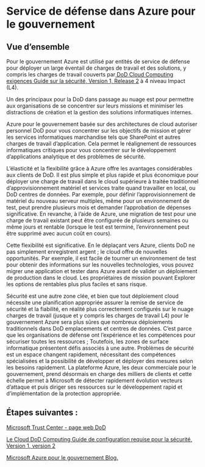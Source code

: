 <properties
    pageTitle="Documentation présentée sous d’Azure Governmnet | Microsoft Azure"
    description="Cela fournit une comparaison des fonctionnalités et des recommandations sur le développement d’applications pour le gouvernement Azure"
    services="Azure-Government"
    cloud="gov"
    documentationCenter=""
    authors="ryansoc"
    manager="zakramer"
    editor=""/>

<tags
    ms.service="multiple"
    ms.devlang="na"
    ms.topic="article"
    ms.tgt_pltfrm="na"
    ms.workload="azure-government"
    ms.date="10/11/2016"
    ms.author="ryansoc"/>


#  <a name="department-of-defense-dod-in-azure-government"></a>Service de défense dans Azure pour le gouvernement

## <a name="overview"></a>Vue d’ensemble

Pour le gouvernement Azure est utilisé par entités de service de défense pour déployer un large éventail de charges de travail et des solutions, y compris les charges de travail couverts par<a href="http://iasecontent.disa.mil/cloud/SRG/index.html"> DoD Cloud Computing exigences Guide sur la sécurité, Version 1, Release 2</a> à 4 niveau Impact (L4).

Un des principaux pour la DoD dans passage au nuage est pour permettre aux organisations de se concentrer sur leurs missions et minimiser les distractions de création et la gestion des solutions informatiques internes.

Azure pour le gouvernement basée sur des architectures de cloud autoriser personnel DoD pour vous concentrer sur les objectifs de mission et gérer les services informatiques marchandise tels que SharePoint et autres charges de travail d’application.  Cela permet le réalignement de ressources informatiques critiques pour vous concentrer sur le développement d’applications analytique et des problèmes de sécurité.

L’élasticité et la flexibilité grâce à Azure offre les avantages considérables aux clients de DoD. Il est plus simple et plus rapide et plus économique pour déployer une charge de travail dans le cloud supérieure à traitée traditionnel d’approvisionnement matériel et services traite quand travailler en local, ou DoD centres de données. Par exemple, pour définir l’approvisionnement de matériel du nouveau serveur multiples, même pour un environnement de test, peut prendre plusieurs mois et demander l’approbation de dépenses significative. En revanche, à l’aide de Azure, une migration de test pour une charge de travail existant peut être configurée de plusieurs semaines ou même jours et rentable (lorsque le test est terminé, l’environnement peut être supprimé avec aucun coût en cours).

Cette flexibilité est significative. En le déplaçant vers Azure, clients DoD ne pas simplement enregistrent argent ; le cloud offre de nouvelles opportunités. Par exemple, il est facile de tourner un environnement de test pour obtenir des informations sur les nouvelles technologies, vous pouvez migrer une application et tester dans Azure avant de valider un déploiement de production dans le cloud. Les propriétaires de mission pouvant Explorer les options de rentables plus plus faciles et sans risque.

Sécurité est une autre zone clée, et bien que tout déploiement cloud nécessite une planification appropriée assurer la remise de service de sécurité et la fiabilité, en réalité plus correctement configurés sur le nuage charges de travail (jusque et y compris les charges de travail L4) pour le gouvernement Azure sera plus sûres que nombreux déploiements traditionnels dans DoD emplacements et centres de données. C’est parce que les organisations de défense ont l’expérience et les compétences pour sécuriser toutes les ressources ; Toutefois, les zones de surface informatique présentent défis associés à une autre. Problèmes de sécurité est un espace changent rapidement, nécessitant des compétences spécialisées et la possibilité de développer et déployer des mesures selon les besoins rapidement. La plateforme Azure, les deux commerciale pour le gouvernement, prend désormais en charge des milliers de clients et cette échelle permet à Microsoft de détecter rapidement évolution vecteurs d’attaque et puis diriger ses ressources sur le développement rapid et d’implémentation de la protection appropriée.

## <a name="next-steps"></a>Étapes suivantes :

<a href="https://www.microsoft.com/en-us/TrustCenter/Compliance/DISA">Microsoft Trust Center - page web DoD</a>

<a href="http://iasecontent.disa.mil/cloud/SRG/index.html">Le Cloud DoD Computing Guide de configuration requise pour la sécurité, Version 1, version 2</a>

<a href="https://blogs.msdn.microsoft.com/azuregov/">Microsoft Azure pour le gouvernement Blog.</a>
